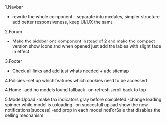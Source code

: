 1.Navbar 
- rewrite the whole component - separate into modules, simpler structure add better responsiveness, keep UI/UX the same

2.Forum
- Make the sidebar one component instead of 2 and make the compact version show icons and when opened just add the lables with slight fade in effect

3.Footer
- Check all links and add just whats needed + add sitemap

4.Policies
-set up which features which cookies need to be accessed

4.Home
-add no models found fallback
-on refresh scroll back to top

5.ModelUpoad
-make tab indicators gray before completed
-change loading spinner while model is uploading
-on succesfull upload show the new notifications(success)
-add prop in each model notForSale that disables the selling mechanism

